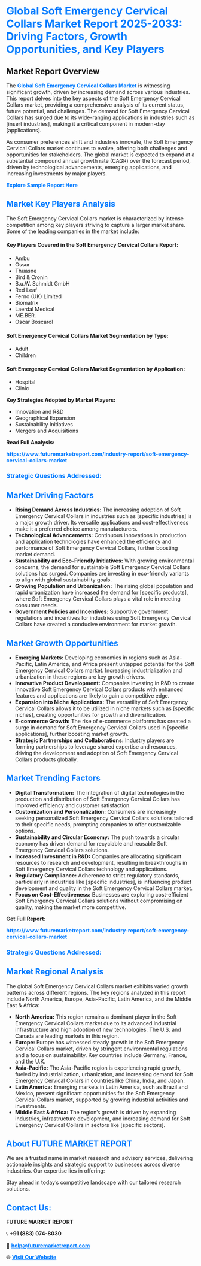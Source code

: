 <h1 style="color: #007BFF;">Global Soft Emergency Cervical Collars Market Report 2025-2033: Driving Factors, Growth Opportunities, and Key Players</h1>

<section id="overview">
<h2>Market Report Overview</h2>
<p>The <a href="https://www.futuremarketreport.com/industry-report/soft-emergency-cervical-collars-market" style="color: #007BFF; text-decoration: none;"><strong>Global Soft Emergency Cervical Collars Market</strong></a> is witnessing significant growth, driven by increasing demand across various industries. This report delves into the key aspects of the Soft Emergency Cervical Collars market, providing a comprehensive analysis of its current status, future potential, and challenges. The demand for Soft Emergency Cervical Collars has surged due to its wide-ranging applications in industries such as [insert industries], making it a critical component in modern-day [applications].</p>
<p>As consumer preferences shift and industries innovate, the Soft Emergency Cervical Collars market continues to evolve, offering both challenges and opportunities for stakeholders. The global market is expected to expand at a substantial compound annual growth rate (CAGR) over the forecast period, driven by technological advancements, emerging applications, and increasing investments by major players.</p>
</section>

<section id="overview">
<p><a href="https://www.futuremarketreport.com/request-sample/reportId=42469" style="color: #007BFF; text-decoration: none;"><strong>Explore Sample Report Here</strong></a></p>
</section>

<section id="key-players">
<h2 style="color: #007BFF;">Market Key Players Analysis</h2>
<p>The Soft Emergency Cervical Collars market is characterized by intense competition among key players striving to capture a larger market share. Some of the leading companies in the market include:</p>
<h4>Key Players Covered in the Soft Emergency Cervical Collars Report:</h4>
<ul><li>Ambu</li><li>Ossur</li><li>Thuasne</li><li>Bird &amp; Cronin</li><li>B.u.W. Schmidt GmbH</li><li>Red Leaf</li><li>Ferno (UK) Limited</li><li>Biomatrix</li><li>Laerdal Medical</li><li>ME.BER.</li><li>Oscar Boscarol</li></ul>
<h4>Soft Emergency Cervical Collars Market Segmentation by Type:</h4>
<ul><li>Adult</li><li>Children</li></ul>

<h4>Soft Emergency Cervical Collars Market Segmentation by Application:</h4>
<ul><li>Hospital</li><li>Clinic</li></ul>
<p><strong>Key Strategies Adopted by Market Players:</strong></p>
<ul>
<li>Innovation and R&D</li>
<li>Geographical Expansion</li>
<li>Sustainability Initiatives</li>
<li>Mergers and Acquisitions</li>
</ul>
</section>

<section>
<p><strong>Read Full Analysis: </strong></p><a href="https://www.futuremarketreport.com/industry-report/soft-emergency-cervical-collars-market" style="color: #007BFF; text-decoration: none;"><strong>https://www.futuremarketreport.com/industry-report/soft-emergency-cervical-collars-market</strong></a>
<h3 style="color: #007BFF;">Strategic Questions Addressed:</h3>
</section>

<section id="driving-factors">
<h2 style="color: #007BFF;">Market Driving Factors</h2>
<ul>
<li><strong>Rising Demand Across Industries:</strong> The increasing adoption of Soft Emergency Cervical Collars in industries such as [specific industries] is a major growth driver. Its versatile applications and cost-effectiveness make it a preferred choice among manufacturers.</li>
<li><strong>Technological Advancements:</strong> Continuous innovations in production and application technologies have enhanced the efficiency and performance of Soft Emergency Cervical Collars, further boosting market demand.</li>
<li><strong>Sustainability and Eco-Friendly Initiatives:</strong> With growing environmental concerns, the demand for sustainable Soft Emergency Cervical Collars solutions has surged. Companies are investing in eco-friendly variants to align with global sustainability goals.</li>
<li><strong>Growing Population and Urbanization:</strong> The rising global population and rapid urbanization have increased the demand for [specific products], where Soft Emergency Cervical Collars plays a vital role in meeting consumer needs.</li>
<li><strong>Government Policies and Incentives:</strong> Supportive government regulations and incentives for industries using Soft Emergency Cervical Collars have created a conducive environment for market growth.</li>
</ul>
</section>

<section id="growth-opportunities">
<h2 style="color: #007BFF;">Market Growth Opportunities</h2>
<ul>
<li><strong>Emerging Markets:</strong> Developing economies in regions such as Asia-Pacific, Latin America, and Africa present untapped potential for the Soft Emergency Cervical Collars market. Increasing industrialization and urbanization in these regions are key growth drivers.</li>
<li><strong>Innovative Product Development:</strong> Companies investing in R&D to create innovative Soft Emergency Cervical Collars products with enhanced features and applications are likely to gain a competitive edge.</li>
<li><strong>Expansion into Niche Applications:</strong> The versatility of Soft Emergency Cervical Collars allows it to be utilized in niche markets such as [specific niches], creating opportunities for growth and diversification.</li>
<li><strong>E-commerce Growth:</strong> The rise of e-commerce platforms has created a surge in demand for Soft Emergency Cervical Collars used in [specific applications], further boosting market growth.</li>
<li><strong>Strategic Partnerships and Collaborations:</strong> Industry players are forming partnerships to leverage shared expertise and resources, driving the development and adoption of Soft Emergency Cervical Collars products globally.</li>
</ul>
</section>

<section id="trending-factors">
<h2 style="color: #007BFF;">Market Trending Factors</h2>
<ul>
<li><strong>Digital Transformation:</strong> The integration of digital technologies in the production and distribution of Soft Emergency Cervical Collars has improved efficiency and customer satisfaction.</li>
<li><strong>Customization and Personalization:</strong> Consumers are increasingly seeking personalized Soft Emergency Cervical Collars solutions tailored to their specific needs, prompting companies to offer customizable options.</li>
<li><strong>Sustainability and Circular Economy:</strong> The push towards a circular economy has driven demand for recyclable and reusable Soft Emergency Cervical Collars solutions.</li>
<li><strong>Increased Investment in R&D:</strong> Companies are allocating significant resources to research and development, resulting in breakthroughs in Soft Emergency Cervical Collars technology and applications.</li>
<li><strong>Regulatory Compliance:</strong> Adherence to strict regulatory standards, particularly in industries like [specific industries], is influencing product development and quality in the Soft Emergency Cervical Collars market.</li>
<li><strong>Focus on Cost-Effectiveness:</strong> Businesses are exploring cost-efficient Soft Emergency Cervical Collars solutions without compromising on quality, making the market more competitive.</li>
</ul>
</section>

<section>
<p><strong>Get Full Report: </strong></p><a href="https://www.futuremarketreport.com/industry-report/soft-emergency-cervical-collars-market" style="color: #007BFF; text-decoration: none;"><strong>https://www.futuremarketreport.com/industry-report/soft-emergency-cervical-collars-market</strong></a>
<h3 style="color: #007BFF;">Strategic Questions Addressed:</h3>
</section>


<section id="regional-analysis">
<h2 style="color: #007BFF;">Market Regional Analysis</h2>
<p>The global Soft Emergency Cervical Collars market exhibits varied growth patterns across different regions. The key regions analyzed in this report include North America, Europe, Asia-Pacific, Latin America, and the Middle East & Africa:</p>
<ul>
<li><strong>North America:</strong> This region remains a dominant player in the Soft Emergency Cervical Collars market due to its advanced industrial infrastructure and high adoption of new technologies. The U.S. and Canada are leading markets in this region.</li>
<li><strong>Europe:</strong> Europe has witnessed steady growth in the Soft Emergency Cervical Collars market, driven by stringent environmental regulations and a focus on sustainability. Key countries include Germany, France, and the U.K.</li>
<li><strong>Asia-Pacific:</strong> The Asia-Pacific region is experiencing rapid growth, fueled by industrialization, urbanization, and increasing demand for Soft Emergency Cervical Collars in countries like China, India, and Japan.</li>
<li><strong>Latin America:</strong> Emerging markets in Latin America, such as Brazil and Mexico, present significant opportunities for the Soft Emergency Cervical Collars market, supported by growing industrial activities and investments.</li>
<li><strong>Middle East & Africa:</strong> The region’s growth is driven by expanding industries, infrastructure development, and increasing demand for Soft Emergency Cervical Collars in sectors like [specific sectors].</li>
</ul>
</section>

<footer>
<h2 style="color: #007BFF;">About FUTURE MARKET REPORT</h2>
<p>We are a trusted name in market research and advisory services, delivering actionable insights and strategic support to businesses across diverse industries. Our expertise lies in offering:</p>

<p>Stay ahead in today’s competitive landscape with our tailored research solutions.</p>

<h2 style="color: #007BFF;">Contact Us:</h2>
<p><strong>FUTURE MARKET REPORT</strong></p>
<p>📞 <strong>+91 (883) 074-8030</strong></p>
<p>📧 <strong><a href="mailto:help@futuremarketreport.com" style="color: #007BFF;">help@futuremarketreport.com</a></strong></p>
<p>🌐 <strong><a href="https://www.futuremarketreport.com/" style="color: #007BFF;">Visit Our Website</a></strong></p>
</footer>